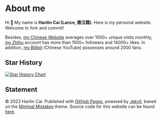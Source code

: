 # About me

Hi 👋 My name is **Hanlin Cai (Lance, 蔡汉霖)**. Here is my personal website. Welcome to fork and commit!

Besides, [my Chinese Website](https://mieclance.club/) averages over 1000+ unique visits monthly, [my Zhihu](https://www.zhihu.com/people/chlire) account has more than 1500+ followers and 14000+ likes. In addition, [my Bilibili](https://space.bilibili.com/594030035) (Chinese YouTube) possesses around 2000 fans.

## Star History

[![Star History Chart](https://api.star-history.com/svg?repos=GuangLun2000/GuangLun2000.github.io&type=Date)](https://star-history.com/#GuangLun2000/GuangLun2000.github.io&Date)

## Statement

© 2023 Hanlin Cai. Published with [GitHub Pages](https://pages.github.com/), powered by [Jekyll](https://jekyllrb.com/), based on the [Minimal Mistakes](https://mademistakes.com/) theme. Source code for this website can be found [here](https://github.com/GuangLun2000/GuangLun2000.github.io).
